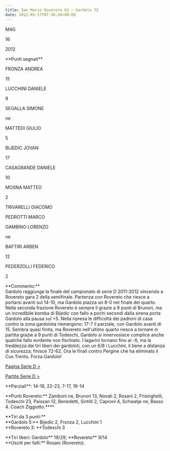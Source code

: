 ```yaml
---
title: San Marco Rovereto 62 – Gardolo 72
date: 2012-05-17T07:38:20+00:00
---
```

MAG

16

2012

\*\*Punti segnati\*\*

FRONZA ANDREA

15

LUCCHINI DANIELE

9

SEGALLA SIMONE

ne

MATTEDI GIULIO

5

BIJEDIC JOVAN

17

CASAGRANDE DANIELE

10

MOSNA MATTEO

2

TRIVARELLI GIACOMO

PEDROTTI MARCO

GAMBINO LORENZO

ne

BAFTIRI ARBEN

12

PEDERZOLLI FEDERICO

2

\*\*Commento:\*\*  
Gardolo raggiunge la finale del campionato di serie D 2011-2012 vincendo a Rovereto gara 2 della semifinale. Partenza con Rovereto che riesce a portarsi avanti sul 14-10, ma Gardolo piazza un 8-0 nel finale del quarto. Nella seconda frazione Rovereto è sempre lì grazie a 9 punti di Brunori, ma un incredibile bomba di Bijedic con fallo a pochi secondi dalla sirena porta Gardolo alla pausa sul +5. Nella ripresa le difficoltà dei padroni di casa contro la zona gardolota riemergono: 17-7 il parziale, con Gardolo avanti di 15. Sembra quasi finita, ma Rovereto nell'ultimo quarto riesce a tornare in partita grazie a 9 punti di Todeschi, Gardolo si innervosisce complice anche qualche fallo evidente non fischiato. I lagarini tornano fino al -6, ma la freddezza dai tiri liberi dei gardoloti, con un 6/8 i Lucchini, li tiene a distanza di sicurezza; finisce 72-62. Ora le finali contro Pergine che ha eliminato il Cus Trento. Forza Gardolo!

[Pagina Serie D >](http://www.basketgardolo.it/serie-d)

[Partite Serie D >](http://www.basketgardolo.it/?tag=serie-d&cat=11)

\*\*Parziali\*\*: 14-18, 22-23, 7-17, 19-14

\*\*Punti Rovereto:\*\* Zamboni ne, Brunori 13, Novali 2, Rosani 2, Frisinghelli, Todeschi 23, Paissan 12, Benedetti, Sintilli 2, Caproni 4, Schwatje ne, Basso 4. Coach Ziggiotto.\*\*\*\*

\*\*Tiri da 3 punti:\*\*  
\*\*Gardolo 5:\*\* Bijedic 2, Fronza 2, Lucchini 1  
\*\*Rovereto 3: \*\*Todeschi 3

\*\*Tiri liberi: Gardolo\*\* 19/29; \*\*Rovereto\*\* 9/14  
\*\*Usciti per falli:\*\* Rosani (Rovereto).